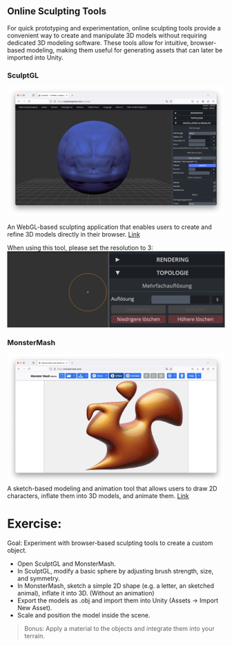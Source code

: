 ##  Online Sculpting Tools

For quick prototyping and experimentation, online sculpting tools provide a convenient way to create and manipulate 3D models without requiring dedicated 3D modeling software. These tools allow for intuitive, browser-based modeling, making them useful for generating assets that can later be imported into Unity.

### SculptGL 
![](images/sculptgl.jpeg)

An  WebGL-based sculpting application that enables users to create and refine 3D models directly in their browser.
[Link](https://stephaneginier.com/sculptgl/)

When using this tool, please set the resolution to 3: 
![](images/sculptgl2.jpeg)

### MonsterMash
![](images/monstermesh.jpeg)
A sketch-based modeling and animation tool that allows users to draw 2D characters, inflate them into 3D models, and animate them.
[Link](https://monstermash.zone/)

# Exercise: 
Goal: Experiment with browser-based sculpting tools to create a custom object.

- Open SculptGL and MonsterMash.
- In SculptGL, modify a basic sphere by adjusting brush strength, size, and symmetry.
- In MonsterMash, sketch a simple 2D shape (e.g. a letter, an sketched animal), inflate it into 3D. (Without an animation)
- Export the models as .obj and import them into Unity (Assets → Import New Asset).
- Scale and position the model inside the scene.

> Bonus: Apply a material to the objects and integrate them into your terrain.
